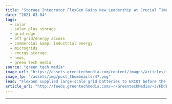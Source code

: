 ```yaml
---
title: "Storage Integrator FlexGen Gains New Leadership at Crucial Time"
date: "2021-03-04"
tags: 
  - solar
  - solar plus storage 
  - grid edge
  - off grid/energy access
  - commercial &amp; industrial energy
  - microgrids
  - energy storage
  - news,
  - green tech media
source: "green tech media"
image_url: "https://assets.greentechmedia.com/content/images/articles/flexgen.jpeg"
image_fp: "/assets/img/post_thumbnails/47.png"
lead: "FlexGen supplied large-scale grid batteries to ERCOT before the energy storage market took off there. Now, the founder has exited and the company has brought on new leaders from the solar startup world to grow business nationwide. Kelcy Pegler took o ..."
article_url: "http://feeds.greentechmedia.com/~r/GreentechMedia/~3/FDdLpxe_0uI/new-leadership-comes-to-storage-integrator-flexgen-at-crucial-time"
---
```


---
